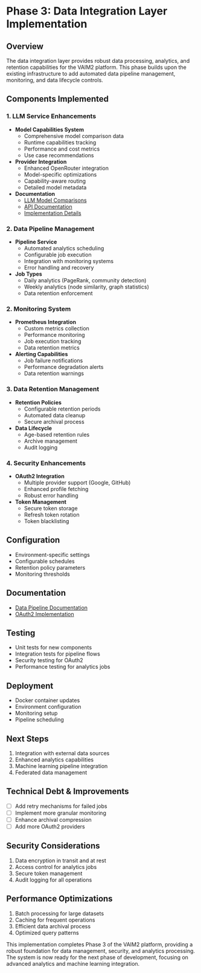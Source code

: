# Phase 3: Data Integration Layer Implementation

## Overview
The data integration layer provides robust data processing, analytics, and retention capabilities for the VAIM2 platform. This phase builds upon the existing infrastructure to add automated data pipeline management, monitoring, and data lifecycle controls.

## Components Implemented

### 1. LLM Service Enhancements
- **Model Capabilities System**
  - Comprehensive model comparison data
  - Runtime capabilities tracking
  - Performance and cost metrics
  - Use case recommendations
- **Provider Integration**
  - Enhanced OpenRouter integration
  - Model-specific optimizations
  - Capability-aware routing
  - Detailed model metadata
- **Documentation**
  - [LLM Model Comparisons](../services/llm-service/docs/LLM-model-comparisons.md)
  - [API Documentation](../services/llm-service/docs/api.md)
  - [Implementation Details](../services/llm-service/docs/implementation.md)

### 2. Data Pipeline Management
- **Pipeline Service**
  - Automated analytics scheduling
  - Configurable job execution
  - Integration with monitoring systems
  - Error handling and recovery
- **Job Types**
  - Daily analytics (PageRank, community detection)
  - Weekly analytics (node similarity, graph statistics)
  - Data retention enforcement

### 2. Monitoring System
- **Prometheus Integration**
  - Custom metrics collection
  - Performance monitoring
  - Job execution tracking
  - Data retention metrics
- **Alerting Capabilities**
  - Job failure notifications
  - Performance degradation alerts
  - Data retention warnings

### 3. Data Retention Management
- **Retention Policies**
  - Configurable retention periods
  - Automated data cleanup
  - Secure archival process
- **Data Lifecycle**
  - Age-based retention rules
  - Archive management
  - Audit logging

### 4. Security Enhancements
- **OAuth2 Integration**
  - Multiple provider support (Google, GitHub)
  - Enhanced profile fetching
  - Robust error handling
- **Token Management**
  - Secure token storage
  - Refresh token rotation
  - Token blacklisting

## Configuration
- Environment-specific settings
- Configurable schedules
- Retention policy parameters
- Monitoring thresholds

## Documentation
- [Data Pipeline Documentation](../services/graph-analytics-service/docs/data-pipeline.md)
- [OAuth2 Implementation](../services/auth-service/docs/oauth2-implementation.md)

## Testing
- Unit tests for new components
- Integration tests for pipeline flows
- Security testing for OAuth2
- Performance testing for analytics jobs

## Deployment
- Docker container updates
- Environment configuration
- Monitoring setup
- Pipeline scheduling

## Next Steps
1. Integration with external data sources
2. Enhanced analytics capabilities
3. Machine learning pipeline integration
4. Federated data management

## Technical Debt & Improvements
- [ ] Add retry mechanisms for failed jobs
- [ ] Implement more granular monitoring
- [ ] Enhance archival compression
- [ ] Add more OAuth2 providers

## Security Considerations
1. Data encryption in transit and at rest
2. Access control for analytics jobs
3. Secure token management
4. Audit logging for all operations

## Performance Optimizations
1. Batch processing for large datasets
2. Caching for frequent operations
3. Efficient data archival process
4. Optimized query patterns

This implementation completes Phase 3 of the VAIM2 platform, providing a robust foundation for data management, security, and analytics processing. The system is now ready for the next phase of development, focusing on advanced analytics and machine learning integration.